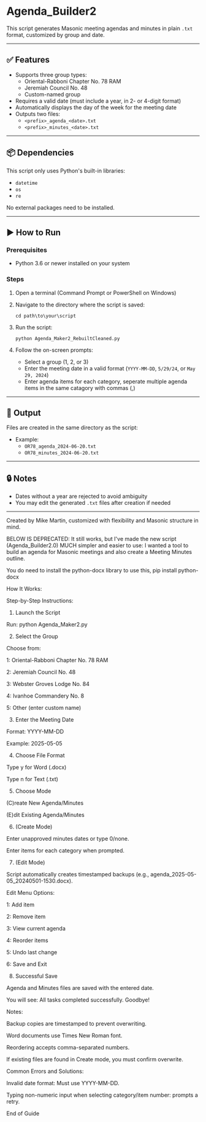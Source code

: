 # Agenda_Builder2

This script generates Masonic meeting agendas and minutes in plain `.txt` format, customized by group and date.

---

## ✅ Features
- Supports three group types:
  - Oriental-Rabboni Chapter No. 78 RAM
  - Jeremiah Council No. 48
  - Custom-named group
- Requires a valid date (must include a year, in 2- or 4-digit format)
- Automatically displays the day of the week for the meeting date
- Outputs two files:
  - `<prefix>_agenda_<date>.txt`
  - `<prefix>_minutes_<date>.txt`

---

## 📦 Dependencies

This script only uses Python's built-in libraries:
- `datetime`
- `os`
- `re`

No external packages need to be installed.

---

## ▶️ How to Run

### Prerequisites
- Python 3.6 or newer installed on your system

### Steps
1. Open a terminal (Command Prompt or PowerShell on Windows)
2. Navigate to the directory where the script is saved:
   ```
   cd path\to\your\script
   ```
3. Run the script:
   ```
   python Agenda_Maker2_RebuiltCleaned.py
   ```

4. Follow the on-screen prompts:
   - Select a group (1, 2, or 3)
   - Enter the meeting date in a valid format (`YYYY-MM-DD`, `5/29/24`, or `May 29, 2024`)
   - Enter agenda items for each category, seperate multiple agenda items in the same catagory with commas (,)

---

## 📁 Output

Files are created in the same directory as the script:
- Example:
  - `OR78_agenda_2024-06-20.txt`
  - `OR78_minutes_2024-06-20.txt`

---

## 🔒 Notes

- Dates without a year are rejected to avoid ambiguity
- You may edit the generated `.txt` files after creation if needed

---

Created by Mike Martin, customized with flexibility and Masonic structure in mind.



BELOW IS DEPRECATED: It still works, but I've made the new script (Agenda_Builder2.0) MUCH simpler and easier to use:
I wanted a tool to build an agenda for Masonic meetings and also create a Meeting Minutes outline.

You do need to install the python-docx library to use this, pip install python-docx

How It Works:

  Step-by-Step Instructions:

1. Launch the Script

Run: python Agenda_Maker2.py

2. Select the Group

Choose from:

1: Oriental-Rabboni Chapter No. 78 RAM

2: Jeremiah Council No. 48

3: Webster Groves Lodge No. 84

4: Ivanhoe Commandery No. 8

5: Other (enter custom name)

3. Enter the Meeting Date

Format: YYYY-MM-DD

Example: 2025-05-05

4. Choose File Format

Type y for Word (.docx)

Type n for Text (.txt)

5. Choose Mode

(C)reate New Agenda/Minutes

(E)dit Existing Agenda/Minutes

6. (Create Mode)

Enter unapproved minutes dates or type 0/none.

Enter items for each category when prompted.

7. (Edit Mode)

Script automatically creates timestamped backups (e.g., agenda_2025-05-05_20240501-1530.docx).

Edit Menu Options:

1: Add item

2: Remove item

3: View current agenda

4: Reorder items

5: Undo last change

6: Save and Exit

8. Successful Save

Agenda and Minutes files are saved with the entered date.

You will see: All tasks completed successfully. Goodbye!

Notes:

Backup copies are timestamped to prevent overwriting.

Word documents use Times New Roman font.

Reordering accepts comma-separated numbers.

If existing files are found in Create mode, you must confirm overwrite.

Common Errors and Solutions:

Invalid date format: Must use YYYY-MM-DD.

Typing non-numeric input when selecting category/item number: prompts a retry.

End of Guide



